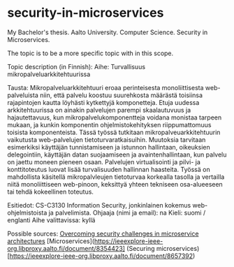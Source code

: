 # security-in-microservices
My Bachelor's thesis. Aalto University. Computer Science. Security in Microservices.

The topic is to be a more specific topic with in this scope.

Topic description (in Finnish):
Aihe: Turvallisuus mikropalveluarkkitehtuurissa

Tausta: Mikropalveluarkkitehtuuri eroaa perinteisesta monoliittisesta web-palveluista niin, että palvelu koostuu suurehkosta määrästä toisiinsa rajapintojen kautta löyhästi kytkettyjä komponetteja. Etuja uudessa arkkitehtuurissa on ainakin palvelujen parempi skaalautuvuus ja hajautettavuus, kun mikropalvelukomponentteja voidana monistaa tarpeen mukaan, ja kunkin komponentin ohjelmistokehityksen riippumattomuus toisista komponenteista. Tässä työssä tutkitaan mikropalveuarkkitehtuurin vaikutusta web-palvelujen tietoturvaratkaisuihin. Muutoksia tarvitaan esimerkiksi käyttäjän tunnistamiseen ja istunnon hallintaan, oikeuksien delegointiin, käyttäjän datan suojaamiseen ja avaintenhallintaan, kun palvelu on jaettu moneen pieneen osaan. Palvelujen virtualisointi ja pilvi- ja konttitoteutus luovat lisää turvalisuuden hallinnan haasteita. Työssä on mahdollista käsitellä mikropalvleujen tietoturvaa korkealla tasolla ja vertailla niitä monoliittiseen web-pinoon, keksittyä yhteen tekniseen osa-alueeseen tai tehdä kokeellinen toteutus. 

Esitiedot: CS-C3130 Information Security, jonkinlainen kokemus web-ohjelmistoista ja palvelimista.
Ohjaaja (nimi ja email): na
Kieli: suomi / englanti
Aihe valittavissa: kyllä


Possible sources:
 	[Overcoming security challenges in microservice architectures](https://bora.uib.no/bitstream/handle/1956/18696/Tetiana_Yarygina.pdf?sequence=1)
[Microservices](https://ieeexplore-ieee-org.libproxy.aalto.fi/document/8354423]
(Securing microservices)[https://ieeexplore-ieee-org.libproxy.aalto.fi/document/8657392)
